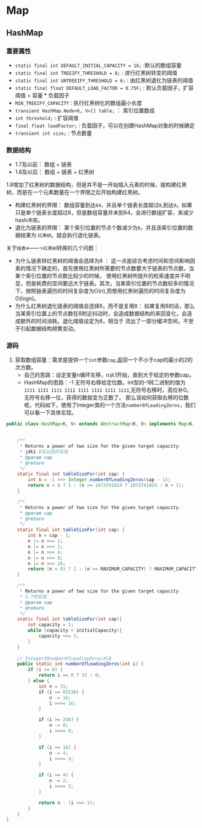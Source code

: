 # Map

## HashMap

### 重要属性

- `static final int DEFAULT_INITIAL_CAPACITY = 16;` :默认的数组容量
- `static final int TREEIFY_THRESHOLD = 8;` : 进行红黑树转变的阈值
- `static final int UNTREEIFY_THRESHOLD = 6;` : 由红黑树退化为链表的阈值
- `static final float DEFAULT_LOAD_FACTOR = 0.75F;` : 默认负载因子，扩容阈值 = 容量 * 负载因子
- `MIN_TREEIFY_CAPACITY` : 执行红黑树化的数组最小长度
- `transient HashMap.Node<K, V>[] table;` ： 索引位置数组
- `int threshold;` : 扩容阈值
- `final float loadFactor;` : 负载因子，可以在创建HashMap对象的时候确定
- `transient int size;` : 节点数量

### 数据结构

- 1.7及以前： 数组 + 链表
- 1.8及以后： 数组 + 链表 + 红黑树

1.8增加了红黑树的数据结构，但是并不是一开始插入元素的时候，就构建红黑树，而是在一个元素数量在一个界限之后开始构建红黑树。

- 构建红黑树的界限： 数组容量到达`64`，并且单个链表长度超过`8`,到达`9`。如果只是单个链表长度超过8，但是数组容量并未到64，会进行数组扩容，来减少hash冲突。
- 退化为链表的界限： 某个索引位置的节点个数减少为`6`，并且该索引位置的数据结果为 `红黑树`。就会执行退化链表。

关于`链表`<--->`红黑树`转换的几个问题：

- 为什么链表转红黑树的阈值会选择为8 ： 这一点是综合考虑时间和空间影响因素的情况下确定的，首先使用红黑树所需要的节点数要大于链表的节点数，当某个索引位置的节点数比较少的时候，
  使用红黑树所提升的检索速度并不明显，但是耗费的空间要远大于链表。其次，当某索引位置的节点数较多的情况下，按照链表遍历的时间复杂度为O(n),而使用红黑树遍历的时间复杂度为O(logn)。
- 为什么红黑树退化链表的阈值会选择6，而不是复用8： 如果复用8的话，那么当某索引位置上的节点数在8附近抖动时，会造成数据结构的来回变化，会造成额外的时间消耗。退化阈值设定为6，相当于 流出了一部分缓冲空间，不至于引起数据结构频繁变动。

### 源码

1. 获取数组容量：需求是提供一个`int`参数`cap`,返回一个不小于cap的最小的2的次方数。
    - 自己的思路：设定变量n循环左移，n从1开始，直到大于给定的参数cap。
    - HashMap的思路：-1 无符号右移给定位数。int型的-1转二进制的值为`1111 1111 1111 1111 1111 1111 1111 1111`,无符号右移时，高位补0。无符号右移一位，获得的数就变为正数了。
      那么该如何获取右移的位数呢，代码如下，使用了Integer类的一个方法`numberOfLeadingZeros`，我们可以看一下具体实现。

```java
public class HashMap<K, V> extends AbstractMap<K, V> implements Map<K, V>, Cloneable, Serializable {

    
    /**
     * Returns a power of two size for the given target capacity.
     * jdk1.9及以后的实现
     * @param cap
     * @return
     */
    static final int tableSizeFor(int cap) {
        int n = -1 >>> Integer.numberOfLeadingZeros(cap - 1);
        return n < 0 ? 1 : (n >= 1073741824 ? 1073741824 : n + 1);
    }

    /**
     * Returns a power of two size for the given target capacity.
     * @param cap
     * @return
     */
    static final int tableSizeFor(int cap) {
        int n = cap - 1;
        n |= n >>> 1;
        n |= n >>> 2;
        n |= n >>> 4;
        n |= n >>> 8;
        n |= n >>> 16;
        return (n < 0) ? 1 : (n >= MAXIMUM_CAPACITY) ? MAXIMUM_CAPACITY : n + 1;
    }

    /**
     * Returns a power of two size for the given target capacity.
     * 1.7的实现
     * @param cap
     * @return
     */
    static final int tableSizeFor(int cap){
        int capacity = 1;
        while (capacity < initialCapacity){
            capacity <<= 1;
        }
    }
    
    // Integer的numberOfLeadingZeros方法 
    public static int numberOfLeadingZeros(int i) {
        if (i <= 0) {
            return i == 0 ? 32 : 0;
        } else {
            int n = 31;
            if (i >= 65536) {
                n -= 16;
                i >>>= 16;
            }

            if (i >= 256) {
                n -= 8;
                i >>>= 8;
            }

            if (i >= 16) {
                n -= 4;
                i >>>= 4;
            }

            if (i >= 4) {
                n -= 2;
                i >>>= 2;
            }

            return n - (i >>> 1);
        }
    }
}



```


  




